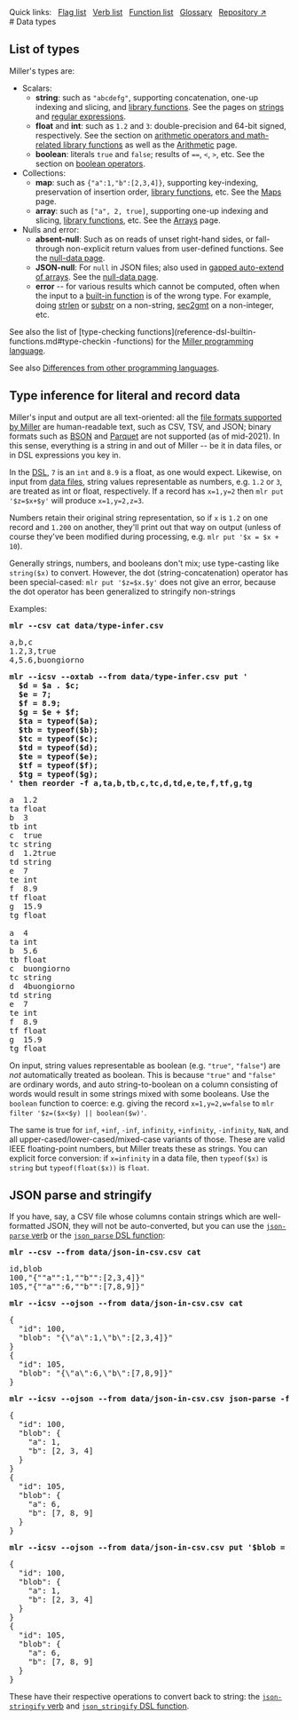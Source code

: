 <!---  PLEASE DO NOT EDIT DIRECTLY. EDIT THE .md.in FILE PLEASE. --->
<div>
<span class="quicklinks">
Quick links:
&nbsp;
<a class="quicklink" href="../reference-main-flag-list/index.html">Flag list</a>
&nbsp;
<a class="quicklink" href="../reference-verbs/index.html">Verb list</a>
&nbsp;
<a class="quicklink" href="../reference-dsl-builtin-functions/index.html">Function list</a>
&nbsp;
<a class="quicklink" href="../glossary/index.html">Glossary</a>
&nbsp;
<a class="quicklink" href="https://github.com/johnkerl/miller" target="_blank">Repository ↗</a>
</span>
</div>
# Data types

## List of types

Miller's types are:

* Scalars:
    * **string**: such as `"abcdefg"`, supporting concatenation, one-up indexing and slicing, and [library functions](reference-dsl-builtin-functions.md#string-functions). See the pages on [strings](reference-main-strings.md) and [regular expressions](reference-main-regular-expressions.md).
    * **float** and **int**: such as `1.2` and `3`: double-precision and 64-bit signed, respectively. See the section on [arithmetic operators and math-related library functions](reference-dsl-builtin-functions.md#math-functions) as well as the [Arithmetic](reference-main-arithmetic.md) page.
    * **boolean**: literals `true` and `false`; results of `==`, `<`, `>`, etc. See the section on [boolean operators](reference-dsl-builtin-functions.md#boolean-functions).
* Collections:
    * **map**: such as `{"a":1,"b":[2,3,4]}`, supporting key-indexing, preservation of insertion order, [library functions](reference-dsl-builtin-functions.md#collections-functions), etc. See the [Maps](reference-main-maps.md) page.
    * **array**: such as `["a", 2, true]`, supporting one-up indexing and slicing, [library functions](reference-dsl-builtin-functions.md#collections-functions), etc. See the [Arrays](reference-main-arrays.md) page.
* Nulls and error:
    * **absent-null**: Such as on reads of unset right-hand sides, or fall-through non-explicit return values from user-defined functions. See the [null-data page](reference-main-null-data.md).
    * **JSON-null**: For `null` in JSON files; also used in [gapped auto-extend of arrays](reference-main-arrays.md#auto-extend-and-null-gaps). See the [null-data page](reference-main-null-data.md).
    * **error** -- for various results which cannot be computed, often when the input to a [built-in function](reference-dsl-builtin-functions.md) is of the wrong type. For example, doing [strlen](reference-dsl-builtin-functions.md#strlen) or [substr](reference-dsl-builtin-functions.md#substr) on a non-string, [sec2gmt](reference-dsl-builtin-functions.md#sec2gmt) on a non-integer, etc.

See also the list of [type-checking
functions](reference-dsl-builtin-functions.md#type-checkin -functions) for the
[Miller programming language](miller-programming-language.md).

See also [Differences from other programming languages](reference-dsl-differences.md).

## Type inference for literal and record data

Miller's input and output are all text-oriented: all the
[file formats supported by Miller](file-formats.md) are human-readable text,
such as CSV, TSV, and JSON; binary formats such as
[BSON](https://bsonspec.org/) and [Parquet](https://parquet.apache.org/) are
not supported (as of mid-2021). In this sense, everything is a string in and out of
Miller -- be it in data files, or in DSL expressions you key in.

In the [DSL](miller-programming-language.md), `7` is an `int` and `8.9` is a float, as
one would expect.  Likewise, on input from [data files](file-formats.md),
string values representable as numbers, e.g. `1.2` or `3`, are treated as int
or float, respectively. If a record has `x=1,y=2` then `mlr put '$z=$x+$y'`
will produce `x=1,y=2,z=3`.

Numbers retain their original string representation, so if `x` is `1.2` on one
record and `1.200` on another, they'll print out that way on output (unless of
course they've been modified during processing, e.g. `mlr put '$x = $x + 10`).

Generally strings, numbers, and booleans don't mix; use type-casting like
`string($x)` to convert. However, the dot (string-concatenation) operator has
been special-cased: `mlr put '$z=$x.$y'` does not give an error, because the
dot operator has been generalized to stringify non-strings

Examples:

<pre class="pre-highlight-in-pair">
<b>mlr --csv cat data/type-infer.csv</b>
</pre>
<pre class="pre-non-highlight-in-pair">
a,b,c
1.2,3,true
4,5.6,buongiorno
</pre>

<pre class="pre-highlight-in-pair">
<b>mlr --icsv --oxtab --from data/type-infer.csv put '</b>
<b>  $d = $a . $c;</b>
<b>  $e = 7;</b>
<b>  $f = 8.9;</b>
<b>  $g = $e + $f;</b>
<b>  $ta = typeof($a);</b>
<b>  $tb = typeof($b);</b>
<b>  $tc = typeof($c);</b>
<b>  $td = typeof($d);</b>
<b>  $te = typeof($e);</b>
<b>  $tf = typeof($f);</b>
<b>  $tg = typeof($g);</b>
<b>' then reorder -f a,ta,b,tb,c,tc,d,td,e,te,f,tf,g,tg</b>
</pre>
<pre class="pre-non-highlight-in-pair">
a  1.2
ta float
b  3
tb int
c  true
tc string
d  1.2true
td string
e  7
te int
f  8.9
tf float
g  15.9
tg float

a  4
ta int
b  5.6
tb float
c  buongiorno
tc string
d  4buongiorno
td string
e  7
te int
f  8.9
tf float
g  15.9
tg float
</pre>

On input, string values representable as boolean  (e.g. `"true"`, `"false"`)
are *not* automatically treated as boolean.  This is because `"true"` and
`"false"` are ordinary words, and auto string-to-boolean on a column consisting
of words would result in some strings mixed with some booleans. Use the
`boolean` function to coerce: e.g. giving the record `x=1,y=2,w=false` to `mlr
filter '$z=($x<$y) || boolean($w)'`.

The same is true for `inf`, `+inf`, `-inf`, `infinity`, `+infinity`,
`-infinity`, `NaN`, and all upper-cased/lower-cased/mixed-case variants of
those. These are valid IEEE floating-point numbers, but Miller treats these as
strings. You can explicit force conversion: if `x=infinity` in a data file,
then `typeof($x)` is `string` but `typeof(float($x))` is `float`.

## JSON parse and stringify

If you have, say, a CSV file whose columns contain strings which are well-formatted JSON,
they will not be auto-converted, but you can use the
[`json-parse` verb](reference-verbs.md#json-parse)
or the
[`json_parse` DSL function](reference-dsl-builtin-functions.md#json_parse):

<pre class="pre-highlight-in-pair">
<b>mlr --csv --from data/json-in-csv.csv cat</b>
</pre>
<pre class="pre-non-highlight-in-pair">
id,blob
100,"{""a"":1,""b"":[2,3,4]}"
105,"{""a"":6,""b"":[7,8,9]}"
</pre>

<pre class="pre-highlight-in-pair">
<b>mlr --icsv --ojson --from data/json-in-csv.csv cat</b>
</pre>
<pre class="pre-non-highlight-in-pair">
{
  "id": 100,
  "blob": "{\"a\":1,\"b\":[2,3,4]}"
}
{
  "id": 105,
  "blob": "{\"a\":6,\"b\":[7,8,9]}"
}
</pre>

<pre class="pre-highlight-in-pair">
<b>mlr --icsv --ojson --from data/json-in-csv.csv json-parse -f blob</b>
</pre>
<pre class="pre-non-highlight-in-pair">
{
  "id": 100,
  "blob": {
    "a": 1,
    "b": [2, 3, 4]
  }
}
{
  "id": 105,
  "blob": {
    "a": 6,
    "b": [7, 8, 9]
  }
}
</pre>

<pre class="pre-highlight-in-pair">
<b>mlr --icsv --ojson --from data/json-in-csv.csv put '$blob = json_parse($blob)'</b>
</pre>
<pre class="pre-non-highlight-in-pair">
{
  "id": 100,
  "blob": {
    "a": 1,
    "b": [2, 3, 4]
  }
}
{
  "id": 105,
  "blob": {
    "a": 6,
    "b": [7, 8, 9]
  }
}
</pre>

These have their respective operations to convert back to string: the
[`json-stringify` verb](reference-verbs.md#json-stringify)
and
[`json_stringify` DSL function](reference-dsl-builtin-functions.md#json_stringify).
